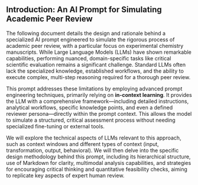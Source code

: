 ## Introduction: An AI Prompt for Simulating Academic Peer Review

The following document details the design and rationale behind a specialized AI prompt engineered to simulate the rigorous process of academic peer review, with a particular focus on experimental chemistry manuscripts. While Large Language Models (LLMs) have shown remarkable capabilities, performing nuanced, domain-specific tasks like critical scientific evaluation remains a significant challenge. Standard LLMs often lack the specialized knowledge, established workflows, and the ability to execute complex, multi-step reasoning required for a thorough peer review.

This prompt addresses these limitations by employing advanced prompt engineering techniques, primarily relying on **in-context learning**. It provides the LLM with a comprehensive framework—including detailed instructions, analytical workflows, specific knowledge points, and even a defined reviewer persona—directly within the prompt context. This allows the model to simulate a structured, critical assessment process without needing specialized fine-tuning or external tools.

We will explore the technical aspects of LLMs relevant to this approach, such as context windows and different types of context (input, transformation, output, behavioral). We will then delve into the specific design methodology behind this prompt, including its hierarchical structure, use of Markdown for clarity, multimodal analysis capabilities, and strategies for encouraging critical thinking and quantitative feasibility checks, aiming to replicate key aspects of expert human review.